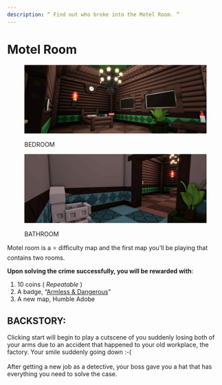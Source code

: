 ```yaml
---
description: “ Find out who broke into the Motel Room. ”
---
```


# Motel Room

<div><figure><img src="../.gitbook/assets/file1_17.png" alt=""><figcaption><p>BEDROOM</p></figcaption></figure> <figure><img src="../.gitbook/assets/file2_3.png" alt=""><figcaption><p>BATHROOM</p></figcaption></figure></div>

Motel room is a ⭐ difficulty map and the first map you'll be playing that contains two rooms.

**Upon solving the crime successfully, you will be rewarded with**:

1. 10 coins ( _Repeatable_ )
2. A badge, “[Armless & Dangerous](../Achievements/Armless&Dangerous.md)”
3. A new map, Humble Adobe



## BACKSTORY:

Clicking start will begin to play a cutscene of you suddenly losing both of your arms due to an accident that happened to your old workplace, the factory. Your smile suddenly going down :-(\
\
After getting a new job as a detective, your boss gave you a hat that has everything you need to solve the case.




